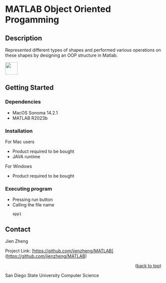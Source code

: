 # MATLAB Object Oriented Progamming

## Description

Represented different types of shapes and performed various operations on these shapes by designing an OOP structure in Matlab.

<code><img height="40" src="https://upload.wikimedia.org/wikipedia/commons/2/21/Matlab_Logo.png"></code>

## Getting Started

### Dependencies

* MacOS Sonoma 14.2.1
* MATLAB R2023b

### Installation

For Mac users
* Product required to be bought
* JAVA runtime

For Windows
* Product required to be bought

### Executing program

* Pressing run button
* Calling the file name
  ```
  app1
  ```

## Contact

Jien Zheng

Project Link: [https://github.com/jienzheng/MATLAB] (https://github.com/jienzheng/MATLAB)
<p align="right">(<a href="#readme-top">back to top</a>)</p>

San Diego State University Computer Science
